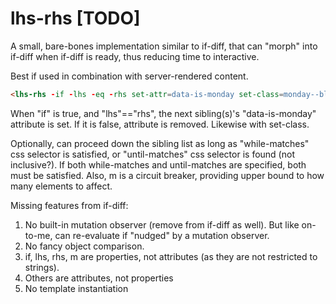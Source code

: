 # lhs-rhs [TODO]

A small, bare-bones implementation similar to if-diff, that can "morph" into if-diff when if-diff is ready, thus reducing time to interactive.

Best if used in combination with server-rendered content.

```html
<lhs-rhs -if -lhs -eq -rhs set-attr=data-is-monday set-class=monday--blues -while-matches -until-matches -m></lhs-rhs>
```

When "if" is true, and "lhs"=="rhs", the next sibling(s)'s "data-is-monday" attribute is set.  If it is false, attribute is removed.  Likewise with set-class.

Optionally, can proceed down the sibling list as long as "while-matches" css selector is satisfied, or "until-matches" css selector is found (not inclusive?).  If both while-matches and until-matches are specified, both must be satisfied.  Also, m is a circuit breaker, providing upper bound to how many elements to affect.


Missing features from if-diff:

1.  No built-in mutation observer (remove from if-diff as well).  But like on-to-me, can re-evaluate if "nudged" by a mutation observer.
2.  No fancy object comparison.
3.  if, lhs, rhs, m are properties, not attributes (as they are not restricted to strings).
4.  Others are attributes, not properties
5.  No template instantiation



